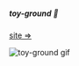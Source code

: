 ##### toy-ground 🌝
[site =>](https://main--aquamarine-cat-464bc3.netlify.app/)

![toy-ground gif](https://github.com/LOCA525/toy-ground/assets/98865366/2cabfb80-f8e1-4752-980f-f30b1ec45456)
